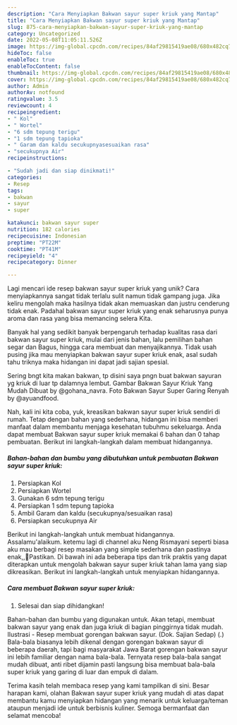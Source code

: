 ```yaml
---
description: "Cara Menyiapkan Bakwan sayur super kriuk yang Mantap"
title: "Cara Menyiapkan Bakwan sayur super kriuk yang Mantap"
slug: 875-cara-menyiapkan-bakwan-sayur-super-kriuk-yang-mantap
category: Uncategorized
date: 2022-05-08T11:05:11.526Z
image: https://img-global.cpcdn.com/recipes/84af29815419ae08/680x482cq70/bakwan-sayur-super-kriuk-foto-resep-utama.jpg
hideToc: false
enableToc: true
enableTocContent: false
thumbnail: https://img-global.cpcdn.com/recipes/84af29815419ae08/680x482cq70/bakwan-sayur-super-kriuk-foto-resep-utama.jpg
cover: https://img-global.cpcdn.com/recipes/84af29815419ae08/680x482cq70/bakwan-sayur-super-kriuk-foto-resep-utama.jpg
author: Admin
authorAv: notfound
ratingvalue: 3.5
reviewcount: 4
recipeingredient:
- " Kol"
- " Wortel"
- "6 sdm tepung terigu"
- "1 sdm tepung tapioka"
- " Garam dan kaldu secukupnyasesuaikan rasa"
- "secukupnya Air"
recipeinstructions:

- "Sudah jadi dan siap dinikmati!"
categories:
- Resep
tags:
- bakwan
- sayur
- super

katakunci: bakwan sayur super 
nutrition: 182 calories
recipecuisine: Indonesian
preptime: "PT22M"
cooktime: "PT41M"
recipeyield: "4"
recipecategory: Dinner

---
```





Lagi mencari ide resep bakwan sayur super kriuk yang unik? Cara menyiapkannya sangat tidak terlalu sulit namun tidak gampang juga. Jika keliru mengolah maka hasilnya tidak akan memuaskan dan justru cenderung tidak enak. Padahal bakwan sayur super kriuk yang enak seharusnya punya aroma dan rasa yang bisa memancing selera Kita.





Banyak hal yang sedikit banyak berpengaruh terhadap kualitas rasa dari bakwan sayur super kriuk, mulai dari jenis bahan, lalu pemilihan bahan segar dan Bagus, hingga cara membuat dan menyajikannya. Tidak usah pusing jika mau menyiapkan bakwan sayur super kriuk enak,      asal sudah tahu triknya maka hidangan ini dapat jadi sajian spesial.














Sering bngt kita makan bakwan, tp disini saya pngn buat bakwan sayuran yg kriuk di luar tp dalamnya lembut. Gambar Bakwan Sayur Kriuk Yang Mudah Dibuat by @gohana_navra. Foto Bakwan Sayur Super Garing Renyah by @ayuandfood.






Nah, kali ini kita coba, yuk, kreasikan bakwan sayur super kriuk sendiri di rumah. Tetap dengan bahan yang sederhana, hidangan ini bisa memberi manfaat dalam membantu menjaga kesehatan tubuhmu sekeluarga. Anda dapat membuat Bakwan sayur super kriuk memakai 6 bahan dan 0 tahap pembuatan. Berikut ini langkah-langkah dalam membuat hidangannya.

<!--inarticleads1-->

##### Bahan-bahan dan bumbu yang dibutuhkan untuk pembuatan Bakwan sayur super kriuk:

1. Persiapkan  Kol
1. Persiapkan  Wortel
1. Gunakan 6 sdm tepung terigu
1. Persiapkan 1 sdm tepung tapioka
1. Ambil  Garam dan kaldu (secukupnya/sesuaikan rasa)
1. Persiapkan secukupnya Air


Berikut ini langkah-langkah untuk membuat hidangannya. Assalamu&#39;alaikum. ketemu lagi di channel aku Neng Rismayani seperti biasa aku mau berbagi resep masakan yang simple sederhana dan pastinya enak,,🤗Pastikan. Di bawah ini ada beberapa tips dan trik praktis yang dapat diterapkan untuk mengolah bakwan sayur super kriuk tahan lama yang siap dikreasikan. Berikut ini langkah-langkah untuk menyiapkan hidangannya. 

<!--inarticleads2-->

##### Cara membuat Bakwan sayur super kriuk:


1. Selesai dan siap dihidangkan!

Bahan-bahan dan bumbu yang digunakan untuk. Akan tetapi, membuat bakwan sayur yang enak dan juga kriuk di bagian pinggirnya tidak mudah. Ilustrasi - Resep membuat gorengan bakwan sayur. (Dok. Sajian Sedap) (.) Bala-bala biasanya lebih dikenal dengan gorengan bakwan sayur di beberapa daerah, tapi bagi masyarakat Jawa Barat gorengan bakwan sayur ini lebih familiar dengan nama bala-bala. Ternyata resep bala-bala sangat mudah dibuat, anti ribet dijamin pasti langsung bisa membuat bala-bala super kriuk yang garing di luar dan empuk di dalam. 

Terima kasih telah membaca resep yang kami tampilkan di sini. Besar harapan kami, olahan Bakwan sayur super kriuk yang mudah di atas dapat membantu kamu menyiapkan hidangan yang menarik untuk keluarga/teman ataupun menjadi ide untuk berbisnis kuliner. Semoga bermanfaat dan selamat mencoba!
